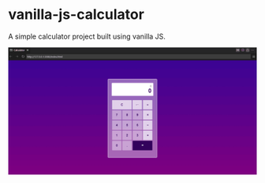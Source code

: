 # vanilla-js-calculator
A simple calculator project built using vanilla JS.

![user-interface](images/ui.png)
